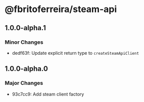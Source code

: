 # @fbritoferreira/steam-api

## 1.0.0-alpha.1

### Minor Changes

- dedf63f: Update explicit return type to `createSteamApiClient`

## 1.0.0-alpha.0

### Major Changes

- 93c7cc9: Add steam client factory
